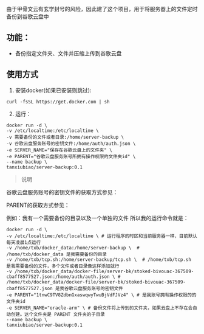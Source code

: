 由于甲骨文云有玄学封号的风险，因此建了这个项目，用于将服务器上的文件定时备份到谷歌云盘中

## 功能：
- 备份指定文件夹、文件并压缩上传到谷歌云盘

## 使用方式
1. 安装docker(如果已安装则跳过): 
```shell
curl -fsSL https://get.docker.com | sh
```

2. 运行：
```shell
docker run -d \
-v /etc/localtime:/etc/localtime \
-v 需要备份的文件或者目录:/home/server-backup \
-v 谷歌云盘服务账号的密钥文件:/home/auth/auth.json \
-e SERVER_NAME="保存在谷歌云盘上的文件夹" \
-e PARENT="谷歌云盘服务账号所拥有操作权限的文件夹id" \
--name backup \
tanxiubiao/server-backup:0.1
```

> 说明

谷歌云盘服务账号的密钥文件的获取方式参见：

PARENT的获取方式参见：

例如：我有一个需要备份的目录以及一个单独的文件 所以我的运行命令就是：
```shell
docker run -d \
-v /etc/localtime:/etc/localtime \ # 运行程序的时区和当前服务器一样，目前默认每天凌晨1点运行
-v /home/txb/docker_data:/home/server-backup \  # /home/txb/docker_data 是我需要备份的目录
-v /home/txb/tcp.sh:/home/server-backup/tcp.sh \  # /home/txb/tcp.sh 是我需要备份的文件，多个文件或者目录像这样添加就行
-v /home/txb/docker_data/docker-file/server-bk/stoked-bivouac-367509-cbaff8577527.json:/home/auth/auth.json \ # /home/txb/docker_data/docker-file/server-bk/stoked-bivouac-367509-cbaff8577527.json 是我谷歌云盘服务账号的密钥文件
-e PARENT="1tnwC9TV8ZdbnGxaswqwyTwuBjVdFJVz4" \ # 是我账号拥有操作权限的的文件夹id
-e SERVER_NAME="oracle-arm" \ # 备份文件将上传到的文件夹，如果云盘上不存在会自动创建。这个文件夹是 PARENT 文件夹的子目录
--name backup \
tanxiubiao/server-backup:0.1
```
